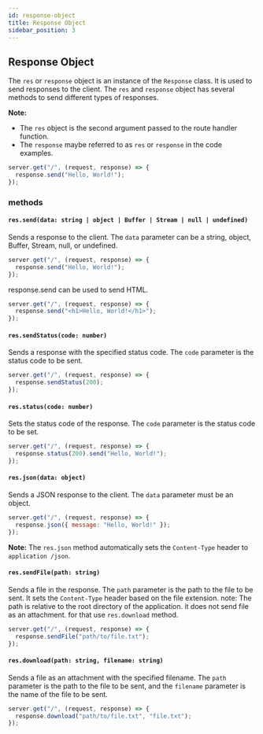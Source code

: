 ```yaml
---
id: response-object
title: Response Object
sidebar_position: 3
---
```


## Response Object

The `res` or `response` object is an instance of the `Response` class. It is used to send responses to the client. The `res` and `response` object has several methods to send different types of responses.

**Note:**

- The `res` object is the second argument passed to the route handler function.
- The `response` maybe referred to as `res` or `response` in the code examples.

```js title="res object"
server.get("/", (request, response) => {
  response.send("Hello, World!");
});
```

### methods

#### `res.send(data: string | object | Buffer | Stream | null | undefined)`

Sends a response to the client. The `data` parameter can be a string, object, Buffer, Stream, null, or undefined.

```js title="res.send example"
server.get("/", (request, response) => {
  response.send("Hello, World!");
});
```

response.send can be used to send HTML.

```js title="res.send HTML example"
server.get("/", (request, response) => {
  response.send("<h1>Hello, World!</h1>");
});
```

#### `res.sendStatus(code: number)`

Sends a response with the specified status code. The `code` parameter is the status code to be sent.

```js title="res.sendStatus example"
server.get("/", (request, response) => {
  response.sendStatus(200);
});
```

#### `res.status(code: number)`

Sets the status code of the response. The `code` parameter is the status code to be set.

```js title="res.status example"
server.get("/", (request, response) => {
  response.status(200).send("Hello, World!");
});
```

#### `res.json(data: object)`

Sends a JSON response to the client. The `data` parameter must be an object.

```js title="res.json example"
server.get("/", (request, response) => {
  response.json({ message: "Hello, World!" });
});
```

**Note:** The `res.json` method automatically sets the `Content-Type` header to `application
/json`.

#### `res.sendFile(path: string)`

Sends a file in the response. The `path` parameter is the path to the file to be sent.
It sets the `Content-Type` header based on the file extension.
note: The path is relative to the root directory of the application.
it does not send file as an attachment. for that use `res.download` method.

```js title="res.sendFile example"
server.get("/", (request, response) => {
  response.sendFile("path/to/file.txt");
});
```

#### `res.download(path: string, filename: string)`

Sends a file as an attachment with the specified filename. The `path` parameter is the path to the file to be sent, and the `filename` parameter is the name of the file to be sent.

```js title="res.download example"
server.get("/", (request, response) => {
  response.download("path/to/file.txt", "file.txt");
});
```
